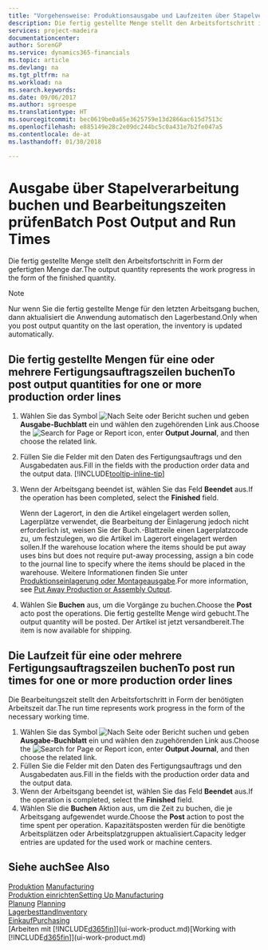```yaml
---
title: "Vorgehensweise: Produktionsausgabe und Laufzeiten über Stapelverarbeitung buchen| Microsoft Docs"
description: Die fertig gestellte Menge stellt den Arbeitsfortschritt in Form der gefertigten Menge dar.
services: project-madeira
documentationcenter: 
author: SorenGP
ms.service: dynamics365-financials
ms.topic: article
ms.devlang: na
ms.tgt_pltfrm: na
ms.workload: na
ms.search.keywords: 
ms.date: 09/06/2017
ms.author: sgroespe
ms.translationtype: HT
ms.sourcegitcommit: bec0619be0a65e3625759e13d2866ac615d7513c
ms.openlocfilehash: e885149e28c2e09dc244bc5c0a431e7b2fe047a5
ms.contentlocale: de-at
ms.lasthandoff: 01/30/2018

---
```

# <a name="batch-post-output-and-run-times"></a><span data-ttu-id="a6379-103">Ausgabe über Stapelverarbeitung buchen und Bearbeitungszeiten prüfen</span><span class="sxs-lookup"><span data-stu-id="a6379-103">Batch Post Output and Run Times</span></span>
<span data-ttu-id="a6379-104">Die fertig gestellte Menge stellt den Arbeitsfortschritt in Form der gefertigten Menge dar.</span><span class="sxs-lookup"><span data-stu-id="a6379-104">The output quantity represents the work progress in the form of the finished quantity.</span></span>  

> [!NOTE]
> <span data-ttu-id="a6379-105">Nur wenn Sie die fertig gestellte Menge für den letzten Arbeitsgang buchen, dann aktualisiert die Anwendung automatisch den Lagerbestand.</span><span class="sxs-lookup"><span data-stu-id="a6379-105">Only when you post output quantity on the last operation, the inventory is updated automatically.</span></span>  

## <a name="to-post-output-quantities-for-one-or-more-production-order-lines"></a><span data-ttu-id="a6379-106">Die fertig gestellte Mengen für eine oder mehrere Fertigungsauftragszeilen buchen</span><span class="sxs-lookup"><span data-stu-id="a6379-106">To post output quantities for one or more production order lines</span></span>
1. <span data-ttu-id="a6379-107">Wählen Sie das Symbol ![Nach Seite oder Bericht suchen](media/ui-search/search_small.png "Nach Seite oder Bericht suchen") und geben **Ausgabe-Buchblatt** ein und wählen den zugehörenden Link aus.</span><span class="sxs-lookup"><span data-stu-id="a6379-107">Choose the ![Search for Page or Report](media/ui-search/search_small.png "Search for Page or Report icon") icon, enter **Output Journal**, and then choose the related link.</span></span>  
2. <span data-ttu-id="a6379-108">Füllen Sie die Felder mit den Daten des Fertigungsauftrags und den Ausgabedaten aus.</span><span class="sxs-lookup"><span data-stu-id="a6379-108">Fill in the fields with the production order data and the output data.</span></span> [!INCLUDE[tooltip-inline-tip](includes/tooltip-inline-tip_md.md)]
3. <span data-ttu-id="a6379-109">Wenn der Arbeitsgang beendet ist, wählen Sie das Feld **Beendet** aus.</span><span class="sxs-lookup"><span data-stu-id="a6379-109">If the operation has been completed, select the **Finished** field.</span></span>  

    <span data-ttu-id="a6379-110">Wenn der Lagerort, in den die Artikel eingelagert werden sollen, Lagerplätze verwendet, die Bearbeitung der Einlagerung jedoch nicht erforderlich ist,  weisen Sie der Buch.-Blattzeile einen Lagerplatzcode zu, um festzulegen, wo die Artikel im Lagerort eingelagert werden sollen.</span><span class="sxs-lookup"><span data-stu-id="a6379-110">If the warehouse location where the items should be put away uses bins but does not require put-away processing,  assign a bin code to the journal line to specify where the items should be placed in the warehouse.</span></span> <span data-ttu-id="a6379-111">Weitere Informationen finden Sie unter [Produktionseinlagerung oder Montageausgabe](warehouse-how-to-put-away-production-output.md).</span><span class="sxs-lookup"><span data-stu-id="a6379-111">For more information, see [Put Away Production or Assembly Output](warehouse-how-to-put-away-production-output.md).</span></span>  

4. <span data-ttu-id="a6379-112">Wählen Sie **Buchen** aus, um die Vorgänge zu buchen.</span><span class="sxs-lookup"><span data-stu-id="a6379-112">Choose the **Post** acto post the operations.</span></span> <span data-ttu-id="a6379-113">Die fertig gestellte Menge wird gebucht.</span><span class="sxs-lookup"><span data-stu-id="a6379-113">The output quantity will be posted.</span></span> <span data-ttu-id="a6379-114">Der Artikel ist jetzt versandbereit.</span><span class="sxs-lookup"><span data-stu-id="a6379-114">The item is now available for shipping.</span></span>  

## <a name="to-post-run-times-for-one-or-more-production-order-lines"></a><span data-ttu-id="a6379-115">Die Laufzeit für eine oder mehrere Fertigungsauftragszeilen buchen</span><span class="sxs-lookup"><span data-stu-id="a6379-115">To post run times for one or more production order lines</span></span>
<span data-ttu-id="a6379-116">Die Bearbeitungszeit stellt den Arbeitsfortschritt in Form der benötigten Arbeitszeit dar.</span><span class="sxs-lookup"><span data-stu-id="a6379-116">The run time represents work progress in the form of the necessary working time.</span></span>    

1.  <span data-ttu-id="a6379-117">Wählen Sie das Symbol ![Nach Seite oder Bericht suchen](media/ui-search/search_small.png "Nach Seite oder Bericht suchen") und geben **Ausgabe-Buchblatt** ein und wählen den zugehörenden Link aus.</span><span class="sxs-lookup"><span data-stu-id="a6379-117">Choose the ![Search for Page or Report](media/ui-search/search_small.png "Search for Page or Report icon") icon, enter **Output Journal**, and then choose the related link.</span></span>  
2. <span data-ttu-id="a6379-118">Füllen Sie die Felder mit den Daten des Fertigungsauftrags und den Ausgabedaten aus.</span><span class="sxs-lookup"><span data-stu-id="a6379-118">Fill in the fields with the production order data and the output data.</span></span>  
3.  <span data-ttu-id="a6379-119">Wenn der Arbeitsgang beendet ist, wählen Sie das Feld **Beendet** aus.</span><span class="sxs-lookup"><span data-stu-id="a6379-119">If the operation is completed, select the **Finished** field.</span></span>  
4. <span data-ttu-id="a6379-120">Wählen Sie die **Buchen** Aktion aus, um die Zeit zu buchen, die je Arbeitsgang aufgewendet wurde.</span><span class="sxs-lookup"><span data-stu-id="a6379-120">Choose the **Post** action to post the time spent per operation.</span></span> <span data-ttu-id="a6379-121">Kapazitätsposten werden für die benötigte Arbeitsplätzen oder Arbeitsplatzgruppen aktualisiert.</span><span class="sxs-lookup"><span data-stu-id="a6379-121">Capacity ledger entries are updated for the used work or machine centers.</span></span>

## <a name="see-also"></a><span data-ttu-id="a6379-122">Siehe auch</span><span class="sxs-lookup"><span data-stu-id="a6379-122">See Also</span></span>  
<span data-ttu-id="a6379-123">[Produktion](production-manage-manufacturing.md)  </span><span class="sxs-lookup"><span data-stu-id="a6379-123">[Manufacturing](production-manage-manufacturing.md)  </span></span>  
[<span data-ttu-id="a6379-124">Produktion einrichten</span><span class="sxs-lookup"><span data-stu-id="a6379-124">Setting Up Manufacturing</span></span>](production-configure-production-processes.md)  
<span data-ttu-id="a6379-125">[Planung](production-planning.md)    </span><span class="sxs-lookup"><span data-stu-id="a6379-125">[Planning](production-planning.md)    </span></span>  
[<span data-ttu-id="a6379-126">Lagerbesttand</span><span class="sxs-lookup"><span data-stu-id="a6379-126">Inventory</span></span>](inventory-manage-inventory.md)  
[<span data-ttu-id="a6379-127">Einkauf</span><span class="sxs-lookup"><span data-stu-id="a6379-127">Purchasing</span></span>](purchasing-manage-purchasing.md)  
<span data-ttu-id="a6379-128">[Arbeiten mit [!INCLUDE[d365fin](includes/d365fin_md.md)]](ui-work-product.md)</span><span class="sxs-lookup"><span data-stu-id="a6379-128">[Working with [!INCLUDE[d365fin](includes/d365fin_md.md)]](ui-work-product.md)</span></span>

